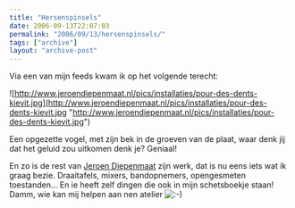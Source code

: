 ```yaml
---
title: "Hersenspinsels"
date: 2006-09-13T22:07:03
permalink: "2006/09/13/hersenspinsels/"
tags: ["archive"]
layout: "archive-post"
---
```

Via een van mijn feeds kwam ik op het volgende terecht:

![http://www.jeroendiepenmaat.nl/pics/installaties/pour-des-dents-kievit.jpg](http://www.jeroendiepenmaat.nl/pics/installaties/pour-des-dents-kievit.jpg "http://www.jeroendiepenmaat.nl/pics/installaties/pour-des-dents-kievit.jpg")

Een opgezette vogel, met zijn bek in de groeven van de plaat, waar denk jij dat het geluid zou uitkomen denk je? Geniaal!

En zo is de rest van [Jeroen Diepenmaat](http://www.jeroendiepenmaat.nl/nederlands/index.html "http://www.jeroendiepenmaat.nl/nederlands/index.html") zijn werk, dat is nu eens iets wat ik graag bezie. Draaitafels, mixers, bandopnemers, opengesmeten toestanden… En ie heeft zelf dingen die ook in mijn schetsboekje staan! Damm, wie kan mij helpen aan nen atelier ![:-)](http://www.donebysimon.be/blog/wp-includes/images/smilies/icon_smile.gif)
